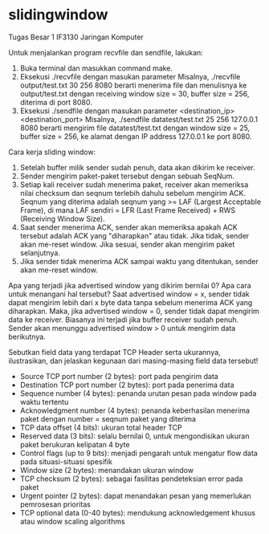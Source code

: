 # slidingwindow
Tugas Besar 1 IF3130 Jaringan Komputer

Untuk menjalankan program recvfile dan sendfile, lakukan:
1. Buka terminal dan masukkan command make.
2. Eksekusi ./recvfile dengan masukan parameter <filename> <windowsize> <buffersize> <port>
  Misalnya, ./recvfile output/test.txt 30 256 8080 berarti menerima file dan menulisnya ke output/test.txt dengan receiving window size = 30, buffer size = 256, diterima di port 8080.
3. Eksekusi ./sendfile dengan masukan parameter <filename> <windowsize> <buffersize> <destination_ip> <destination_port>
  Misalnya, ./sendfile datatest/test.txt 25 256 127.0.0.1 8080 berarti mengirim file datatest/test.txt dengan window size = 25, buffer size = 256, ke alamat dengan IP address 127.0.0.1 ke port 8080.

Cara kerja sliding window:
1. Setelah buffer milik sender sudah penuh, data akan dikirim ke receiver.
2. Sender mengirim paket-paket tersebut dengan sebuah SeqNum.
3. Setiap kali receiver sudah menerima paket, receiver akan memeriksa nilai checksum dan seqnum terlebih dahulu sebelum mengirim ACK. Seqnum yang diterima adalah seqnum yang >= LAF (Largest Acceptable Frame), di mana LAF sendiri = LFR (Last Frame Received) + RWS (Receiving Window Size).
4. Saat sender menerima ACK, sender akan memeriksa apakah ACK tersebut adalah ACK yang "diharapkan" atau tidak. Jika tidak, sender akan me-reset window. Jika sesuai, sender akan mengirim paket selanjutnya.
5. Jika sender tidak menerima ACK sampai waktu yang ditentukan, sender akan me-reset window.

Apa yang terjadi jika advertised window yang dikirim bernilai 0? Apa cara untuk menangani hal tersebut?
Saat advertised window = x, sender tidak dapat mengirim lebih dari x byte data tanpa sebelum menerima ACK yang diharapkan. Maka, jika advertised window = 0, sender tidak dapat mengirim data ke receiver. Biasanya ini terjadi jika buffer receiver sudah penuh. Sender akan menunggu advertised window > 0 untuk mengirim data berikutnya.

Sebutkan field data yang terdapat TCP Header serta ukurannya, ilustrasikan, dan jelaskan kegunaan dari masing-masing field data tersebut!
- Source TCP port number (2 bytes): port pada pengirim data
- Destination TCP port number (2 bytes): port pada penerima data
- Sequence number (4 bytes): penanda urutan pesan pada window pada waktu tertentu
- Acknowledgment number (4 bytes): penanda keberhasilan menerima paket dengan number = seqnum paket yang diterima
- TCP data offset (4 bits): ukuran total header TCP
- Reserved data (3 bits): selalu bernilai 0, untuk mengondisikan ukuran paket berukuran kelipatan 4 byte
- Control flags (up to 9 bits): menjadi pengarah untuk mengatur flow data pada situasi-situasi spesifik
- Window size (2 bytes): menandakan ukuran window
- TCP checksum (2 bytes): sebagai fasilitas pendeteksian error pada paket
- Urgent pointer (2 bytes): dapat menandakan pesan yang memerlukan pemrosesan prioritas
- TCP optional data (0-40 bytes): mendukung acknowledgement khusus atau window scaling algorithms
